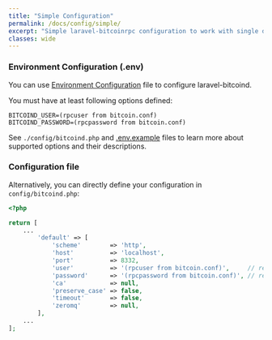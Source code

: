 ```yaml
---
title: "Simple Configuration"
permalink: /docs/config/simple/
excerpt: "Simple laravel-bitcoinrpc configuration to work with single daemon."
classes: wide
---
```

### Environment Configuration (.env)
You can use [Environment Configuration](https://laravel.com/docs/master/configuration#environment-configuration) file to configure laravel-bitcoind.

You must have at least following options defined:
```
BITCOIND_USER=(rpcuser from bitcoin.conf)
BITCOIND_PASSWORD=(rpcpassword from bitcoin.conf)
```
See `./config/bitcoind.php` and [.env.example](https://github.com/denpamusic/laravel-bitcoinrpc/blob/master/.env.example) files to learn more about supported options and their descriptions.

### Configuration file
Alternatively, you can directly define your configuration in `config/bitcoind.php`:
```php
<?php

return [
    ...
        'default' => [
            'scheme'        => 'http',
            'host'          => 'localhost',
            'port'          => 8332,
            'user'          => '(rpcuser from bitcoin.conf)',     // required
            'password'      => '(rpcpassword from bitcoin.conf)', // required
            'ca'            => null,
            'preserve_case' => false,
            'timeout'       => false,
            'zeromq'        => null,
        ],
    ...
];
```



